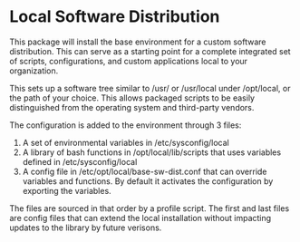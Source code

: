Local Software Distribution
===========================

This package will install the base environment for a custom software distribution.
This can serve as a starting point for a complete integrated set of scripts, configurations,
and custom applications local to your organization.

This sets up a software tree similar to /usr/ or /usr/local under /opt/local, or
the path of your choice. This allows packaged scripts to be easily distinguished
from the operating system and third-party vendors.

The configuration is added to the environment through 3 files:
1. A set of environmental variables in /etc/sysconfig/local
2. A library of bash functions in /opt/local/lib/scripts that uses variables defined in /etc/sysconfig/local
3. A config file in /etc/opt/local/base-sw-dist.conf that can override variables and functions. By default it activates the configuration by exporting the variables.

The files are sourced in that order by a profile script. The first and last files are config files that can 
extend the local installation without impacting updates to the library by future verisons.
